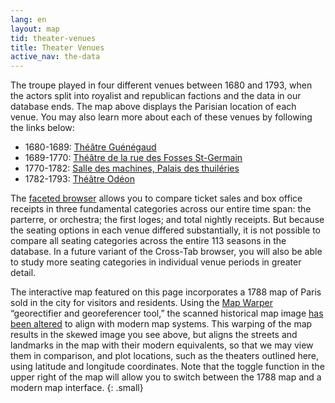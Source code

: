 ```yaml
---
lang: en
layout: map
tid: theater-venues
title: Theater Venues
active_nav: the-data
---
```

The troupe played in four different venues between 1680 and 1793, when the actors split into royalist and republican factions and the data in our database ends. The map above displays the Parisian location of each venue. You may also learn more about each of these venues by following the links below:

* 1680-1689: [Th&eacute;&acirc;tre Gu&eacute;n&eacute;gaud](/en/the-data/theater-venues/hotel-guenegaud)
* 1689-1770: [Th&eacute;&acirc;tre de la rue des Fosses St-Germain](/en/the-data/theater-venues/salle-de-la-rue-des-fosses-saint-germain-des-pres)
* 1770-1782: [Salle des machines, Palais des thuil&eacute;ries](/en/the-data/theater-venues/salle-des-machines-palais-des-tuileries)
* 1782-1793: [Th&eacute;&acirc;tre Od&eacute;on](/en/the-data/theater-venues/theatre-de-l-odeon)

The [faceted browser](/en/the-data/faceted-browser) allows you to compare ticket sales and box office receipts in three fundamental categories across our entire time span: the parterre, or orchestra; the first loges; and total nightly receipts. But because the seating options in each venue differed substantially, it is not possible to compare all seating categories across the entire 113 seasons in the database. In a future variant of the Cross-Tab browser, you will also be able to study more seating categories in individual venue periods in greater detail.

The interactive map featured on this page incorporates a 1788 map of Paris sold in the city for visitors and residents. Using the [Map Warper](http://mapwarper.net) &ldquo;georectifier and georeferencer tool,&rdquo; the scanned historical map image [has been altered](https://github.com/hofstra/itinerary/blob/master/docs/write-up.md) to align with modern map systems. This warping of the map results in the skewed image you see above, but aligns the streets and landmarks in the map with their modern equivalents, so that we may view them in comparison, and plot locations, such as the theaters outlined here, using latitude and longitude coordinates. Note that the toggle function in the upper right of the map will allow you to switch between the 1788 map and a modern map interface.
{: .small}